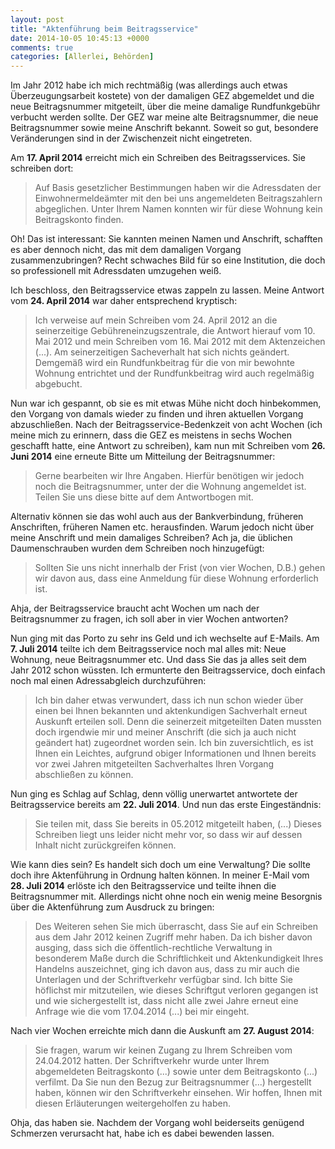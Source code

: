 ```yaml
---
layout: post
title: "Aktenführung beim Beitragsservice"
date: 2014-10-05 10:45:13 +0000
comments: true
categories: [Allerlei, Behörden]
---
```


Im Jahr 2012 habe ich mich rechtmäßig (was allerdings auch etwas
Überzeugungsarbeit kostete) von der damaligen GEZ abgemeldet und die
neue Beitragsnummer mitgeteilt, über die meine damalige Rundfunkgebühr
verbucht werden sollte. Der GEZ war meine alte Beitragsnummer, die
neue Beitragsnummer sowie meine Anschrift bekannt. Soweit so gut,
besondere Veränderungen sind in der Zwischenzeit nicht eingetreten.

Am **17. April 2014** erreicht mich ein Schreiben des
Beitragsservices. Sie schreiben dort:

> Auf Basis gesetzlicher Bestimmungen haben wir die Adressdaten der
> Einwohnermeldeämter mit den bei uns angemeldeten Beitragszahlern
> abgeglichen. Unter Ihrem Namen konnten wir für diese Wohnung kein
> Beitragskonto finden.

Oh! Das ist interessant: Sie kannten meinen Namen und Anschrift,
schafften es aber dennoch nicht, das mit dem damaligen Vorgang
zusammenzubringen? Recht schwaches Bild für so eine Institution, die
doch so professionell mit Adressdaten umzugehen weiß.

Ich beschloss, den Beitragsservice etwas zappeln zu lassen. Meine
Antwort vom **24. April 2014** war daher entsprechend kryptisch:

> Ich verweise auf mein Schreiben vom 24. April 2012 an die
> seinerzeitige Gebühreneinzugszentrale, die Antwort hierauf vom
> 10. Mai 2012 und mein Schreiben vom 16. Mai 2012 mit dem
> Aktenzeichen (...). Am seinerzeitigen Sacheverhalt hat sich nichts
> geändert. Demgemäß wird ein Rundfunkbeitrag für die von mir bewohnte
> Wohnung entrichtet und der Rundfunkbeitrag wird auch regelmäßig
> abgebucht. 

Nun war ich gespannt, ob sie es mit etwas Mühe nicht doch hinbekommen,
den Vorgang von damals wieder zu finden und ihren aktuellen Vorgang
abzuschließen. Nach der Beitragsservice-Bedenkzeit von acht Wochen
(ich meine mich zu erinnern, dass die GEZ es meistens in sechs Wochen
geschafft hatte, eine Antwort zu schreiben), kam nun mit Schreiben vom
**26. Juni 2014** eine erneute Bitte um Mitteilung der Beitragsnummer: 

> Gerne bearbeiten wir Ihre Angaben. Hierfür benötigen wir jedoch noch
> die Beitragsnummer, unter der die Wohnung angemeldet ist. Teilen Sie
> uns diese bitte auf dem Antwortbogen mit.

Alternativ können sie das wohl auch aus der Bankverbindung, früheren
Anschriften, früheren Namen etc. herausfinden. Warum jedoch nicht über
meine Anschrift und mein damaliges Schreiben? Ach ja, die üblichen
Daumenschrauben wurden dem Schreiben noch hinzugefügt:

> Sollten Sie uns nicht innerhalb der Frist (von vier Wochen, D.B.)
> gehen wir davon aus, dass eine Anmeldung für diese Wohnung
> erforderlich ist.

Ahja, der Beitragsservice braucht acht Wochen um nach der
Beitragsnummer zu fragen, ich soll aber in vier Wochen antworten?

Nun ging mit das Porto zu sehr ins Geld und ich wechselte auf
E-Mails. Am **7. Juli 2014** teilte ich dem Beitragsservice noch mal alles
mit: Neue Wohnung, neue Beitragsnummer etc. Und dass Sie das ja alles
seit dem Jahr 2012 schon wüssten. Ich ermunterte den Beitragsservice,
doch einfach noch mal einen Adressabgleich durchzuführen:

> Ich bin daher etwas verwundert, dass ich nun schon wieder über einen bei
> Ihnen bekannten und aktenkundigen Sachverhalt erneut Auskunft erteilen
> soll. Denn die seinerzeit mitgeteilten Daten mussten doch irgendwie mir
> und meiner Anschrift (die sich ja auch nicht geändert hat) zugeordnet
> worden sein.
> Ich bin zuversichtlich, es ist Ihnen ein Leichtes, aufgrund obiger
> Informationen und Ihnen bereits vor zwei Jahren mitgeteilten
> Sachverhaltes Ihren Vorgang abschließen zu können.

Nun ging es Schlag auf Schlag, denn völlig unerwartet antwortete der
Beitragsservice bereits am **22. Juli 2014**. Und nun das erste
Eingeständnis:

> Sie teilen mit, dass Sie bereits in 05.2012 mitgeteilt haben, (...) 
> Dieses Schreiben liegt uns leider nicht mehr vor, so dass wir auf
> dessen Inhalt nicht zurückgreifen können.

Wie kann dies sein? Es handelt sich doch um eine Verwaltung? Die
sollte doch ihre Aktenführung in Ordnung halten können. In meiner
E-Mail vom **28. Juli 2014** erlöste ich den Beitragsservice und teilte
ihnen die Beitragsnummer mit. Allerdings nicht ohne noch ein wenig
meine Besorgnis über die Aktenführung zum Ausdruck zu bringen:

> Des Weiteren sehen Sie mich überrascht, dass Sie auf ein Schreiben
> aus dem Jahr 2012 keinen Zugriff mehr haben. Da ich bisher davon
> ausging, dass sich die öffentlich-rechtliche Verwaltung in
> besonderem Maße durch die Schriftlichkeit und Aktenkundigkeit Ihres
> Handelns auszeichnet, ging ich davon aus, dass zu mir auch die
> Unterlagen und der Schriftverkehr verfügbar sind. Ich bitte Sie
> höflichst mir mitzuteilen, wie dieses Schriftgut verloren gegangen
> ist und wie sichergestellt ist, dass nicht alle zwei Jahre erneut
> eine Anfrage wie die vom 17.04.2014 (...) bei mir eingeht.

Nach vier Wochen erreichte mich dann die Auskunft am **27. August
2014**:

> Sie fragen, warum wir keinen Zugang zu Ihrem Schreiben vom
> 24.04.2012 hatten. Der Schriftverkehr wurde unter Ihrem abgemeldeten
> Beitragskonto (...) sowie unter dem Beitragskonto (...) verfilmt. Da
> Sie nun den Bezug zur Beitragsnummer (...) hergestellt haben, können
> wir den Schriftverkehr einsehen. Wir hoffen, Ihnen mit diesen
> Erläuterungen weitergeholfen zu haben.

Ohja, das haben sie. Nachdem der Vorgang wohl beiderseits genügend
Schmerzen verursacht hat, habe ich es dabei bewenden lassen.

